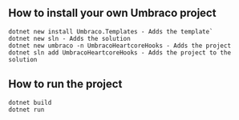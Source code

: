 ## How to install your own Umbraco project

```
dotnet new install Umbraco.Templates - Adds the template`
dotnet new sln - Adds the solution
dotnet new umbraco -n UmbracoHeartcoreHooks - Adds the project
dotnet sln add UmbracoHeartcoreHooks - Adds the project to the solution
```

## How to run the project
```
dotnet build
dotnet run
```
